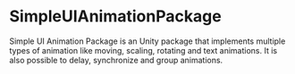 # SimpleUIAnimationPackage
Simple UI Animation Package is an Unity package that implements multiple types of animation like moving, scaling, rotating and text animations.
It is also possible to delay, synchronize and group animations.
